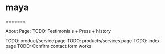 # maya
=======

About Page:
    TODO: Testimonials + Press + history

TODO: product/service page
TODO: products/services page
TODO: index page
    TODO:  Confirm contact form works
